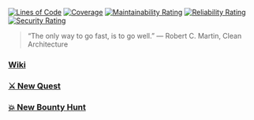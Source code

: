 [![Lines of Code](https://sonarcloud.io/api/project_badges/measure?project=applyfuture%2Fmonorepo&metric=ncloc&token=3d70e9ad498ddc4ff4e7e82124ed96f9c99eb48d)](https://sonarcloud.io/dashboard?id=applyfuture%2Fmonorepo)
[![Coverage](https://sonarcloud.io/api/project_badges/measure?project=applyfuture%2Fmonorepo&metric=coverage&token=3d70e9ad498ddc4ff4e7e82124ed96f9c99eb48d)](https://sonarcloud.io/dashboard?id=applyfuture%2Fmonorepo)
[![Maintainability Rating](https://sonarcloud.io/api/project_badges/measure?project=applyfuture%2Fmonorepo&metric=sqale_rating&token=3d70e9ad498ddc4ff4e7e82124ed96f9c99eb48d)](https://sonarcloud.io/dashboard?id=applyfuture%2Fmonorepo)
[![Reliability Rating](https://sonarcloud.io/api/project_badges/measure?project=applyfuture%2Fmonorepo&metric=reliability_rating&token=3d70e9ad498ddc4ff4e7e82124ed96f9c99eb48d)](https://sonarcloud.io/dashboard?id=applyfuture%2Fmonorepo)
[![Security Rating](https://sonarcloud.io/api/project_badges/measure?project=applyfuture%2Fmonorepo&metric=security_rating&token=3d70e9ad498ddc4ff4e7e82124ed96f9c99eb48d)](https://sonarcloud.io/dashboard?id=applyfuture%2Fmonorepo)

> “The only way to go fast, is to go well.” ― Robert C. Martin, Clean Architecture

### [Wiki](https://github.com/ApplyFutureEd/monorepo/wiki)

### [⚔️ New Quest](https://github.com/octo-org/octo-repo/issues/new?template=new_quest.md)

### [💥 New Bounty Hunt](https://github.com/octo-org/octo-repo/issues/new?template=new_bounty_hunt.md)
